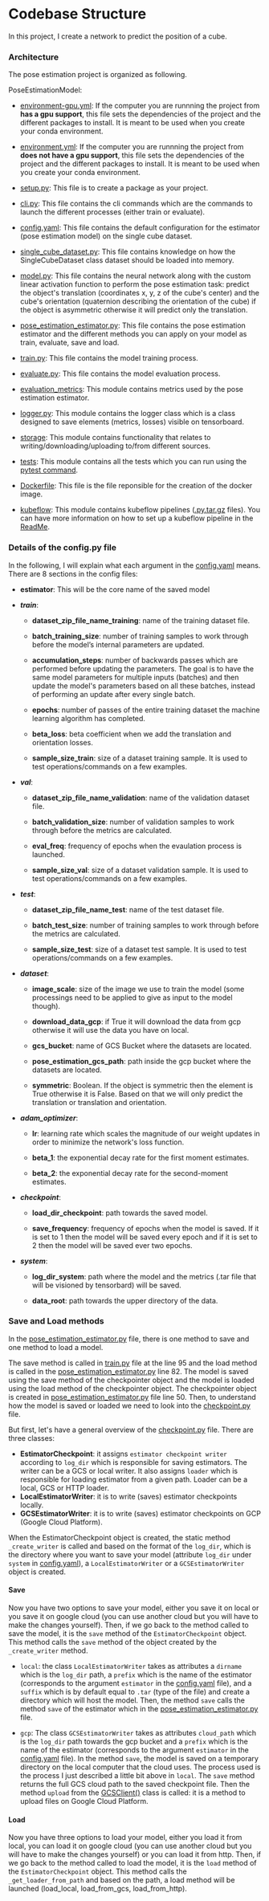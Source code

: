 Codebase Structure
==================

In this project, I create a network to predict the position of a cube.

### Architecture
The pose estimation project is organized as following.

PoseEstimationModel:
*    [environment-gpu.yml](../environment-gpu.yml):
        If the computer you are runnning the project from **has a gpu support**, this file sets the dependencies of the project and the different packages to install. It is meant to be used when you create your conda environment.

*    [environment.yml](../environment.yml):
        If the computer you are runnning the project from **does not have a gpu support**, this file sets the dependencies of the project and the different packages to install. It is meant to be used when you create your conda environment.

*    [setup.py](../setup.py):
        This file is to create a package as your project.

*    [cli.py](../pose_estimation/cli.py):
        This file contains the cli commands which are the commands to launch the different processes (either train or evaluate).

*    [config.yaml](../config.yaml):
        This file contains the default configuration for the estimator (pose estimation model) on the single cube dataset.

*    [single_cube_dataset.py](../pose_estimation/single_cube_dataset.py):
        This file contains knowledge on how the SingleCubeDataset class dataset should be loaded into memory.

*    [model.py](../pose_estimation/model.py):
        This file contains the neural network along with the custom linear activation function to perform
        the pose estimation task: predict the object's translation (coordinates x, y, z of the cube's center)
        and the cube's orientation (quaternion describing the orientation of the cube) if the object is asymmetric otherwise it will predict only the translation.

*    [pose_estimation_estimator.py](../pose_estimation/pose_estimation_estimator.py):
        This file contains the pose estimation estimator and the different methods you can apply on your model as train, evaluate, save and
        load.

*    [train.py](../pose_estimation/train.py):
        This file contains the model training process.

*    [evaluate.py](../pose_estimation/evaluate.py):
        This file contains the model evaluation process.

*    [evaluation_metrics](../pose_estimation/evaluation_metrics/):
        This module contains metrics used by the pose estimation estimator.

*    [logger.py](../pose_estimation/logger.py):
        This module contains the logger class which is a class designed to save elements (metrics, losses) visible on tensorboard.

*    [storage](../pose_estimation/storage):
        This module contains functionality that relates to
        writing/downloading/uploading to/from different sources.

*    [tests](../tests):
        This module contains all the tests which you can run using the [pytest command](../README.md#unit-testing).

*    [Dockerfile](../Dockerfile):
        This file  is the file reponsible for the creation of the docker image.

*    [kubeflow](../kubeflow/):
        This module contains kubeflow pipelines ([.py.tar.gz](../kubeflow/train_pipeline.py) files). You can have more information on how to set up a kubeflow pipeline in the [ReadMe](../kubeflow/README.md).


### Details of the config.py file
In the following, I will explain what each argument in the [config.yaml](../config.yaml) means.
There are 8 sections in the config files:

* **estimator**: This will be the core name of the saved model

* _**train**_:
  - **dataset_zip_file_name_training**: name of the training dataset file.

  - **batch_training_size**: number of training samples to work through before the model’s internal parameters are updated.

  - **accumulation_steps**: number of backwards passes which are performed before updating the parameters. The goal is to have the same model parameters for multiple inputs (batches) and then update the model's parameters based on all these batches, instead of performing an update after every single batch.

  - **epochs**: number of passes of the entire training dataset the machine learning algorithm has completed.

  - **beta_loss**: beta coefficient when we add the translation and orientation losses.

  - **sample_size_train**: size of a dataset training sample. It is used to test operations/commands on a few examples.

* _**val**_:

  - **dataset_zip_file_name_validation**: name of the validation dataset file.

  - **batch_validation_size**: number of validation samples to work through before the metrics are calculated.

  - **eval_freq**: frequency of epochs when the evaulation process is launched.

  - **sample_size_val**: size of a dataset validation sample. It is used to test operations/commands on a few examples.

* _**test**_:

  - **dataset_zip_file_name_test**: name of the test dataset file.

  - **batch_test_size**: number of training samples to work through before the metrics are calculated.

  - **sample_size_test**: size of a dataset test sample. It is used to test operations/commands on a few examples.

* _**dataset**_:

  - **image_scale**: size of the image we use to train the model (some processings need to be applied to give as input to the model though).

  - **download_data_gcp**: if True it will download the data from gcp otherwise it will use the data you have on local.

  - **gcs_bucket**: name of GCS Bucket where the datasets are located.

  - **pose_estimation_gcs_path**: path inside the gcp bucket where the datasets are located.

  - **symmetric**: Boolean. If the object is symmetric then the element is True otherwise it is False. Based on that we will only predict the translation
  or translation and orientation.

* _**adam_optimizer**_:

  - **lr**: learning rate which scales the magnitude of our weight updates in order to minimize the network's loss function.

  - **beta_1**: the exponential decay rate for the first moment estimates.

  - **beta_2**: the exponential decay rate for the second-moment estimates.


* _**checkpoint**_:

  - **load_dir_checkpoint**: path towards the saved model.

  - **save_frequency**: frequency of epochs when the model is saved. If it is set to 1 then the model will be saved every epoch and if it is set to 2 then the model will be saved ever two epochs.

* _**system**_:

  - **log_dir_system**: path where the model and the metrics (.tar file that will be visioned by tensorbard) will be saved.

  - **data_root**: path towards the upper directory of the data.


### Save and Load methods
In the [pose_estimation_estimator.py](../pose_estimation/pose_estimation_estimator.py) file, there is one method to save and one method to load a model.

The save method is called in [train.py](../pose_estimation/train.py) file at the line 95 and the load method is called in the [pose_estimation_estimator.py](../pose_estimation/pose_estimation_estimator.py) line 82. The model is saved using the save method of the checkpointer object and the model is loaded using the load method of the checkpointer object. The checkpointer object is created in [pose_estimation_estimator.py](../pose_estimation/pose_estimation_estimator.py) file line 50. Then, to understand how the model is saved or loaded we need to look into the [checkpoint.py](../pose_estimation/storage/checkpoint.py) file.

But first, let's have a general overview of the [checkpoint.py](../pose_estimation/storage/checkpoint.py) file. There are three classes:
- **EstimatorCheckpoint**: it assigns `estimator checkpoint writer` according to `log_dir` which is responsible for saving estimators. The writer can be a GCS or local writer. It also assigns `loader` which is responsible for loading estimator from a given path. Loader can be a local, GCS or HTTP loader.
- **LocalEstimatorWriter**: it is to write (saves) estimator checkpoints locally.
- **GCSEstimatorWriter**: it is to write (saves) estimator checkpoints on GCP (Google Cloud Platform).

When the EstimatorCheckpoint object is created, the static method `_create_writer` is called and based on the format of the `log_dir`, which is the directory where you want to save your model (attribute `log_dir` under `system` in [config.yaml](../config.yaml)), a `LocalEstimatorWriter` or a `GCSEstimatorWriter` object is created.

#### Save
Now you have two options to save your model, either you save it on local or you save it on google cloud (you can use another cloud but you will have to make the changes yourself).
Then, if we go back to the method called to save the model, it is the `save` method of the `EstimatorCheckpoint` object. This method calls the `save` method of the object created by the `_create_writer` method.

*    `local`: the class `LocalEstimatorWriter` takes as attributes a `dirname` which is the `log_dir` path, a `prefix` which is the name of the estimator (corresponds to the argument `estimator` in the [config.yaml](../config.yaml) file), and a `suffix` which is by default equal to `.tar` (type of the file) and create a directory which will host the model. Then, the method `save` calls the method `save` of the estimator which in the [pose_estimation_estimator.py](../pose_estimation/pose_estimation_estimator.py) file.

*    `gcp`: The class `GCSEstimatorWriter` takes as attributes `cloud_path` which is the `log_dir` path towards the gcp bucket and a `prefix` which is the name of the estimator (corresponds to the argument `estimator` in the [config.yaml](../config.yaml) file). In the method `save`, the model is saved on a temporary directory on the local computer that the cloud uses. The process used is the process I just described a little bit above in `local`. The `save` method returns the full GCS cloud path to the saved checkpoint file. Then the method `upload` from the [GCSClient()](../pose_estimation/storage/gcs.py) class is called: it is a method to upload files on Google Cloud Platform.

#### Load
Now you have three options to load your model, either you load it from local, you can load it on google cloud (you can use another cloud but you will have to make the changes yourself) or you can load it from http.
Then, if we go back to the method called to load the model, it is the `load` method of the `EstimatorCheckpoint` object. This method calls the `_get_loader_from_path` and based on the path, a load method will be launched (load_local, load_from_gcs, load_from_http).